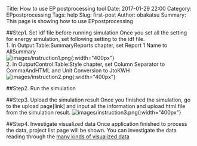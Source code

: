 Title: How to use EP postprocessing tool
Date: 2017-01-29 22:00
Category: EPpostprocessing
Tags: help
Slug: first-post
Author: obakatsu
Summary: This page is showing how to use EPpostprocessing

##Step1. Set idf file before running simulation
Once you set all the setting for energy simulation, set following setting to the idf file.   
	1. In Output:Table:SummaryReports chapter, set Report 1 Name to AllSummary   
	![images/instruction1.png]({filename}/images/instruction1.png){:width="400px"}   
	2. In OutputControl:Table:Style chapter, set Column Separator to CommaAndHTML and Unit Conversion to JtoKWH   
	![images/instruction2.png]({filename}/images/instruction2.png){:width="400px"}     

##Step2. Run the simulation 

##Step3. Upload the simulation result 
Once you finished the simulation, go to the upload page[link] and input all the information and upload html file from the simulation result.
![images/instruction3.png]({filename}/images/instruction3.png){:width="400px"}  

##Step4. Investigate visualized data
Once application finished to process the data, project list page will be shown. You can investigate the data reading through the [many kinds of visualized data]({filename}/17013010.md)

